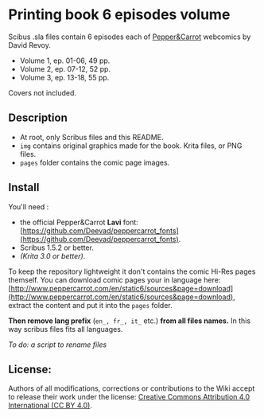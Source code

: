 # Printing book 6 episodes volume

Scibus .sla files contain 6 episodes each of [Pepper&Carrot](http://www.peppercarrot.com) webcomics by David Revoy.
* Volume 1, ep. 01-06, 49 pp.
* Volume 2, ep. 07-12, 52 pp.
* Volume 3, ep. 13-18, 55 pp.

Covers not included.

## Description

* At root, only Scribus files and this README.
* ```img``` contains original graphics made for the book. Krita files, or PNG files.
* ```pages``` folder contains the comic page images.

## Install

You'll need :
* the official Pepper&Carrot **Lavi** font: [https://github.com/Deevad/peppercarrot_fonts](https://github.com/Deevad/peppercarrot_fonts).
* Scribus 1.5.2 or better.
* *(Krita 3.0 or better)*.


To keep the repository lightweight it don't contains the comic Hi-Res pages themself.
You can download comic pages your in language here: [http://www.peppercarrot.com/en/static6/sources&page=download](http://www.peppercarrot.com/en/static6/sources&page=download), extract the content and put it into the ```pages``` folder.

**Then remove lang prefix** (```en_, fr_, it_``` etc.) **from all files names.** In this way scribus files fits all languages.

*To do: a script to rename files*


## License:

Authors of all modifications, corrections or contributions to the Wiki accept to release their work under the license: [Creative Commons Attribution 4.0 International (CC BY 4.0)](https://creativecommons.org/licenses/by/4.0/).
